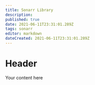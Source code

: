 ```yaml
---
title: Sonarr Library
description: 
published: true
date: 2021-06-11T23:31:01.289Z
tags: sonarr
editor: markdown
dateCreated: 2021-06-11T23:31:01.289Z
---
```


# Header
Your content here